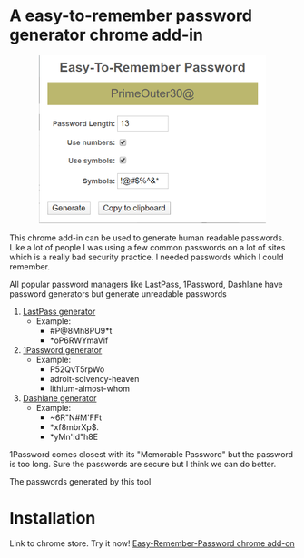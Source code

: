 # A easy-to-remember password generator chrome add-in

<div style="text-align:center"><img width="400" src="images/readme_image1.png?raw=true"/></div>

This chrome add-in can be used to generate human readable passwords. Like a lot of people I was using a few common passwords on a lot of sites which is a really bad security practice. I needed passwords which I could remember.

All popular password managers like LastPass, 1Password, Dashlane have password generators but generate unreadable passwords

 1. [LastPass generator](https://www.lastpass.com/password-generator)
	 - Example: 
		 - #P@8Mh8PU9*t
		 - *oP6RWYmaVif  	
 2. [1Password generator](https://1password.com/password-generator/)
	 - Example:
		 - P52QvT5rpWo
		 - adroit-solvency-heaven 
		 - lithium-almost-whom
 3. [Dashlane generator](https://www.dashlane.com/features/password-generator)
	 - Example:
		 - ~6R"N#M'FFt 
		 - *xf8mbrXp$.
		 - *yMn'!d"h8E

1Password comes closest with its "Memorable Password" but the password is too long. Sure the passwords are secure but I think we can do better. 

The passwords generated by this tool 

# Installation
Link to chrome store. Try it now!
<a href="https://chrome.google.com/webstore/detail/easy-to-remember-password/ghjkkmcnhfbkboghadcdemdkapnfiddp?hl=en" target="_blank">Easy-Remember-Password chrome add-on</a>

<!--stackedit_data:
eyJoaXN0b3J5IjpbODc1OTIxMDA3LC0xMjYwMTM4MDQ2LDEwMz
AzMzY3NzMsLTE0MDYxMDg4OTgsMTIxOTMyMDE5OCwtMTgyMDM5
OSwxMDg1NTgwODI3LDIwNzExOTUxMDYsODkzMzI4MTE1LDE4NT
A2OTQwOTgsLTM4MTc4Mjk5MCwxOTE5ODU5NzUzLC0yMDkzNjQ0
NDU4XX0=
-->